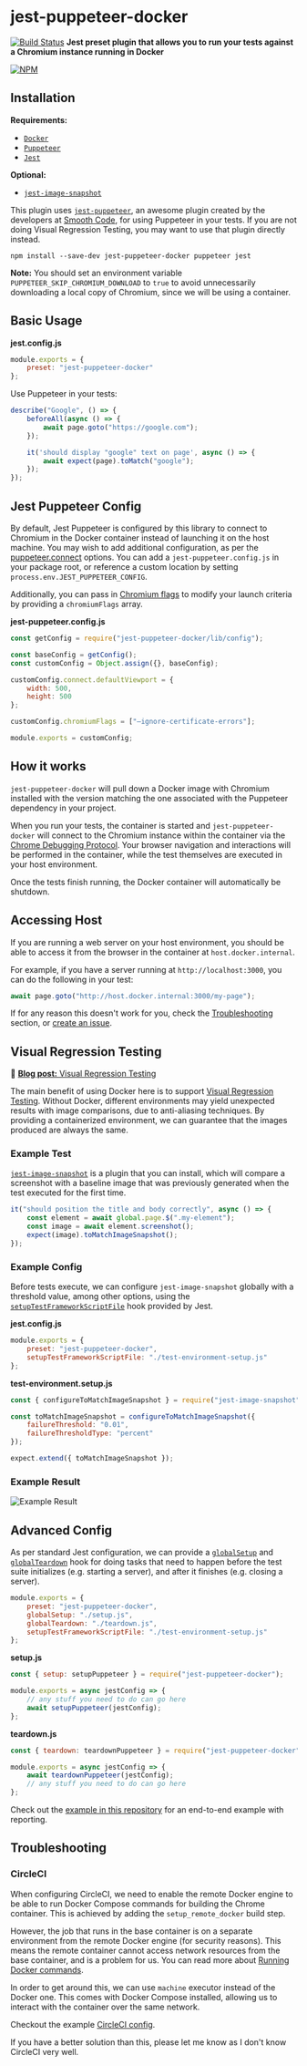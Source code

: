# jest-puppeteer-docker

[![Build Status](https://travis-ci.org/gidztech/jest-puppeteer-docker.svg?branch=master)](https://travis-ci.org/gidztech/jest-puppeteer-docker)
**Jest preset plugin that allows you to run your tests against a Chromium instance running in Docker**

[![NPM](https://nodei.co/npm/jest-puppeteer-docker.png)](https://www.npmjs.com/package/jest-puppeteer-docker)

## Installation

**Requirements:**

-   [`Docker`](https://docs.docker.com/install/)
-   [`Puppeteer`](https://github.com/GoogleChrome/puppeteer)
-   [`Jest`](https://jestjs.io/)

**Optional:**

-   [`jest-image-snapshot`](https://github.com/americanexpress/jest-image-snapshot)

This plugin uses [`jest-puppeteer`](https://github.com/smooth-code/jest-puppeteer), an awesome plugin created by the developers at [Smooth Code](https://www.smooth-code.com/), for using Puppeteer in your tests. If you are not doing Visual Regression Testing, you may want to use that plugin directly instead.

```
npm install --save-dev jest-puppeteer-docker puppeteer jest
```

**Note:** You should set an environment variable `PUPPETEER_SKIP_CHROMIUM_DOWNLOAD` to `true` to avoid unnecessarily downloading a local copy of Chromium, since we will be using a container.

## Basic Usage

**jest.config.js**

```js
module.exports = {
    preset: "jest-puppeteer-docker"
};
```

Use Puppeteer in your tests:

```js
describe("Google", () => {
    beforeAll(async () => {
        await page.goto("https://google.com");
    });

    it('should display "google" text on page', async () => {
        await expect(page).toMatch("google");
    });
});
```

## Jest Puppeteer Config

By default, Jest Puppeteer is configured by this library to connect to Chromium in the Docker container instead of launching it on the host machine. You may wish to add additional configuration, as per the [puppeteer.connect](https://github.com/GoogleChrome/puppeteer/blob/master/docs/api.md#puppeteerconnectoptions) options. You can add a `jest-puppeteer.config.js` in your package root, or reference a custom location by setting `process.env.JEST_PUPPETEER_CONFIG`.

Additionally, you can pass in [Chromium flags](https://peter.sh/experiments/chromium-command-line-switches/) to modify your launch criteria by providing a `chromiumFlags` array.

**jest-puppeteer.config.js**

```js
const getConfig = require("jest-puppeteer-docker/lib/config");

const baseConfig = getConfig();
const customConfig = Object.assign({}, baseConfig);

customConfig.connect.defaultViewport = {
    width: 500,
    height: 500
};

customConfig.chromiumFlags = ["–ignore-certificate-errors"];

module.exports = customConfig;
```

## How it works

`jest-puppeteer-docker` will pull down a Docker image with Chromium installed with the version matching the one associated with the Puppeteer dependency in your project.

When you run your tests, the container is started and `jest-puppeteer-docker` will connect to the Chromium instance within the container via the [Chrome Debugging Protocol](https://chromedevtools.github.io/devtools-protocol/). Your browser navigation and interactions will be performed in the container, while the test themselves are executed in your host environment.

Once the tests finish running, the Docker container will automatically be shutdown.

## Accessing Host

If you are running a web server on your host environment, you should be able to access it from the browser in the container at `host.docker.internal`.

For example, if you have a server running at `http://localhost:3000`, you can do the following in your test:

```js
await page.goto("http://host.docker.internal:3000/my-page");
```

If for any reason this doesn't work for you, check the [Troubleshooting](https://github.com/gidztech/jest-puppeteer-docker/blob/master/README.md#troubleshooting) section, or [create an issue](https://github.com/gidztech/jest-puppeteer-docker/issues/new).

## Visual Regression Testing

📃 [**Blog post:** Visual Regression Testing](https://medium.com/huddle-engineering/visual-regression-testing-ff7a1d31a112)

The main benefit of using Docker here is to support [Visual Regression Testing](https://medium.com/huddle-engineering/visual-regression-testing-ff7a1d31a112). Without Docker, different environments may yield unexpected results with image comparisons, due to anti-aliasing techniques. By providing a containerized environment, we can guarantee that the images produced are always the same.

### Example Test

[`jest-image-snapshot`](https://github.com/americanexpress/jest-image-snapshot) is a plugin that you can install, which will compare a screenshot with a baseline image that was previously generated when the test executed for the first time.

```js
it("should position the title and body correctly", async () => {
    const element = await global.page.$(".my-element");
    const image = await element.screenshot();
    expect(image).toMatchImageSnapshot();
});
```

### Example Config

Before tests execute, we can configure `jest-image-snapshot` globally with a threshold value, among other options, using the [`setupTestFrameworkScriptFile`](https://jestjs.io/docs/en/configuration.html#setuptestframeworkscriptfile-string) hook provided by Jest.

**jest.config.js**

```js
module.exports = {
    preset: "jest-puppeteer-docker",
    setupTestFrameworkScriptFile: "./test-environment-setup.js"
};
```

**test-environment.setup.js**

```js
const { configureToMatchImageSnapshot } = require("jest-image-snapshot");

const toMatchImageSnapshot = configureToMatchImageSnapshot({
    failureThreshold: "0.01",
    failureThresholdType: "percent"
});

expect.extend({ toMatchImageSnapshot });
```

### Example Result

![Example Result](https://i.imgur.com/jtfBs7g.png)

## Advanced Config

As per standard Jest configuration, we can provide a [`globalSetup`](https://jestjs.io/docs/en/configuration.html#globalsetup-string) and [`globalTeardown`](https://jestjs.io/docs/en/configuration.html#globalteardown-string) hook for doing tasks that need to happen before the test suite initializes (e.g. starting a server), and after it finishes (e.g. closing a server).

```js
module.exports = {
    preset: "jest-puppeteer-docker",
    globalSetup: "./setup.js",
    globalTeardown: "./teardown.js",
    setupTestFrameworkScriptFile: "./test-environment-setup.js"
};
```

**setup.js**

```js
const { setup: setupPuppeteer } = require("jest-puppeteer-docker");

module.exports = async jestConfig => {
    // any stuff you need to do can go here
    await setupPuppeteer(jestConfig);
};
```

**teardown.js**

```js
const { teardown: teardownPuppeteer } = require("jest-puppeteer-docker");

module.exports = async jestConfig => {
    await teardownPuppeteer(jestConfig);
    // any stuff you need to do can go here
};
```

Check out the [example in this repository](https://github.com/gidztech/jest-puppeteer-docker/tree/master/example) for an end-to-end example with reporting.

## Troubleshooting

### CircleCI

When configuring CircleCI, we need to enable the remote Docker engine to be able to run Docker Compose commands for building the Chrome container. This is achieved by adding the `setup_remote_docker` build step.

However, the job that runs in the base container is on a separate environment from the remote Docker engine (for security reasons). This means the remote container cannot access network resources from the base container, and is a problem for us. You can read more about [Running Docker commands](https://circleci.com/docs/2.0/building-docker-images/#separation-of-environments).

In order to get around this, we can use `machine` executor instead of the Docker one. This comes with Docker Compose installed, allowing us to interact with the container over the same network.

Checkout the example [CircleCI config](https://github.com/gidztech/jest-puppeteer-docker/tree/master/example/ci/.circleci/config.yml).

If you have a better solution than this, please let me know as I don't know CircleCI very well.
